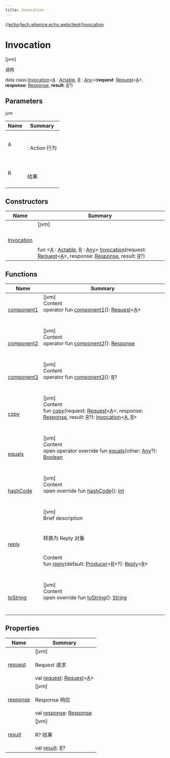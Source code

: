 ```yaml
---
title: Invocation -
---
```

//[echo](../../index.md)/[tech.whence.echo.webclient](../index.md)/[Invocation](index.md)



# Invocation  
 [jvm] 

调用

data class [Invocation](index.md)<[A](index.md) : [Actable](../-actable/index.md), [R](index.md) : [Any](https://kotlinlang.org/api/latest/jvm/stdlib/kotlin/-any/index.html)>(**request**: [Request](../../tech.whence.echo.webclient.request/-request/index.md)<[A](index.md)>, **response**: [Response](../../tech.whence.echo.webclient.response/-response/index.md), **result**: [R](index.md)?)   


## Parameters  
  
jvm  
  
|  Name|  Summary| 
|---|---|
| A| <br><br>: Action 行为<br><br>
| R| <br><br>结果<br><br>
  


## Constructors  
  
|  Name|  Summary| 
|---|---|
| [Invocation](-invocation.md)|  [jvm] <br><br><br><br>fun <[A](index.md) : [Actable](../-actable/index.md), [R](index.md) : [Any](https://kotlinlang.org/api/latest/jvm/stdlib/kotlin/-any/index.html)> [Invocation](-invocation.md)(request: [Request](../../tech.whence.echo.webclient.request/-request/index.md)<[A](index.md)>, response: [Response](../../tech.whence.echo.webclient.response/-response/index.md), result: [R](index.md)?)   <br>


## Functions  
  
|  Name|  Summary| 
|---|---|
| [component1](component1.md)| [jvm]  <br>Content  <br>operator fun [component1](component1.md)(): [Request](../../tech.whence.echo.webclient.request/-request/index.md)<[A](index.md)>  <br><br><br>
| [component2](component2.md)| [jvm]  <br>Content  <br>operator fun [component2](component2.md)(): [Response](../../tech.whence.echo.webclient.response/-response/index.md)  <br><br><br>
| [component3](component3.md)| [jvm]  <br>Content  <br>operator fun [component3](component3.md)(): [R](index.md)?  <br><br><br>
| [copy](copy.md)| [jvm]  <br>Content  <br>fun [copy](copy.md)(request: [Request](../../tech.whence.echo.webclient.request/-request/index.md)<[A](index.md)>, response: [Response](../../tech.whence.echo.webclient.response/-response/index.md), result: [R](index.md)?): [Invocation](index.md)<[A](index.md), [R](index.md)>  <br><br><br>
| [equals](../../tech.whence.echo.webclient.response.exception/-response-unrecognized-exception/index.md#kotlin/Any/equals/#kotlin.Any?/PointingToDeclaration/)| [jvm]  <br>Content  <br>open operator override fun [equals](../../tech.whence.echo.webclient.response.exception/-response-unrecognized-exception/index.md#kotlin/Any/equals/#kotlin.Any?/PointingToDeclaration/)(other: [Any](https://kotlinlang.org/api/latest/jvm/stdlib/kotlin/-any/index.html)?): [Boolean](https://kotlinlang.org/api/latest/jvm/stdlib/kotlin/-boolean/index.html)  <br><br><br>
| [hashCode](../../tech.whence.echo.webclient.response.exception/-response-unrecognized-exception/index.md#kotlin/Any/hashCode/#/PointingToDeclaration/)| [jvm]  <br>Content  <br>open override fun [hashCode](../../tech.whence.echo.webclient.response.exception/-response-unrecognized-exception/index.md#kotlin/Any/hashCode/#/PointingToDeclaration/)(): [Int](https://kotlinlang.org/api/latest/jvm/stdlib/kotlin/-int/index.html)  <br><br><br>
| [reply](reply.md)| [jvm]  <br>Brief description  <br><br><br>转换为 Reply 对象<br><br>  <br>Content  <br>fun [reply](reply.md)(default: [Producer](../../tech.whence.echo.function/-producer/index.md)<[R](index.md)>?): [Reply](../../tech.whence.echo.container/-reply/index.md)<[R](index.md)>  <br><br><br>
| [toString](../../tech.whence.echo.webclient.response.exception/-response-unrecognized-exception/index.md#kotlin/Any/toString/#/PointingToDeclaration/)| [jvm]  <br>Content  <br>open override fun [toString](../../tech.whence.echo.webclient.response.exception/-response-unrecognized-exception/index.md#kotlin/Any/toString/#/PointingToDeclaration/)(): [String](https://kotlinlang.org/api/latest/jvm/stdlib/kotlin/-string/index.html)  <br><br><br>


## Properties  
  
|  Name|  Summary| 
|---|---|
| [request](index.md#tech.whence.echo.webclient/Invocation/request/#/PointingToDeclaration/)|  [jvm] <br><br>Request<A> 请求<br><br>val [request](index.md#tech.whence.echo.webclient/Invocation/request/#/PointingToDeclaration/): [Request](../../tech.whence.echo.webclient.request/-request/index.md)<[A](index.md)>   <br>
| [response](index.md#tech.whence.echo.webclient/Invocation/response/#/PointingToDeclaration/)|  [jvm] <br><br>Response 响应<br><br>val [response](index.md#tech.whence.echo.webclient/Invocation/response/#/PointingToDeclaration/): [Response](../../tech.whence.echo.webclient.response/-response/index.md)   <br>
| [result](index.md#tech.whence.echo.webclient/Invocation/result/#/PointingToDeclaration/)|  [jvm] <br><br>R? 结果<br><br>val [result](index.md#tech.whence.echo.webclient/Invocation/result/#/PointingToDeclaration/): [R](index.md)?   <br>

